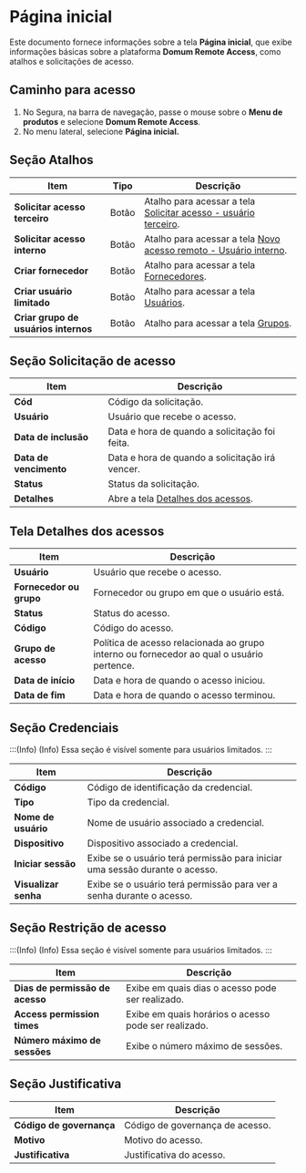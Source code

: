 # Página inicial

Este documento fornece informações sobre a tela **Página inicial**, que exibe informações básicas sobre a plataforma **Domum Remote Access**, como atalhos e solicitações de acesso.

## Caminho para acesso

1. No Segura, na barra de navegação, passe o mouse sobre o **Menu de produtos** e selecione **Domum Remote Access**.  
2. No menu lateral, selecione **Página inicial.**

## Seção Atalhos

| Item | Tipo | Descrição |
| ----- | ----- | ----- |
| **Solicitar acesso terceiro** | Botão | Atalho para acessar a tela [Solicitar acesso \- usuário terceiro](/v4/docs/pt/access-request-third-party-user). |
| **Solicitar acesso interno** | Botão | Atalho para acessar a tela [Novo acesso remoto \- Usuário interno](/v4/docs/pt/new-remote-access-internal-user). |
| **Criar fornecedor** | Botão | Atalho para acessar a tela [Fornecedores](/v4/docs/pt/domum-settings-vendors). |
| **Criar usuário limitado** | Botão | Atalho para acessar a tela [Usuários](/v4/docs/pt/users-3). |
| **Criar grupo de usuários internos** | Botão | Atalho para acessar a tela [Grupos](/v4/docs/pt/internal-users-groups). |

## Seção Solicitação de acesso

| Item | Descrição |
| ----- | ----- |
| **Cód** | Código da solicitação. |
| **Usuário** | Usuário que recebe o acesso. |
| **Data de inclusão** | Data e hora de quando a solicitação foi feita. |
| **Data de vencimento** | Data e hora de quando a solicitação irá vencer. |
| **Status** | Status da solicitação. |
| **Detalhes** | Abre a tela [Detalhes dos acessos](/v4/docs/pt/home-2#tela-detalhes-dos-acessos). |

## Tela Detalhes dos acessos

| Item | Descrição |
| ----- | ----- |
| **Usuário** | Usuário que recebe o acesso. |
| **Fornecedor ou grupo** | Fornecedor ou grupo em que o usuário está. |
| **Status** | Status do acesso. |
| **Código** | Código do acesso. |
| **Grupo de acesso** | Política de acesso relacionada ao grupo interno ou fornecedor ao qual o usuário pertence. |
| **Data de início** | Data e hora de quando o acesso iniciou. |
| **Data de fim** | Data e hora de quando o acesso terminou. |

## Seção Credenciais

:::(Info) (Info)
Essa seção é visível somente para usuários limitados.
:::

| Item | Descrição |
| ----- | ----- |
| **Código** | Código de identificação da credencial. |
| **Tipo** | Tipo da credencial. |
| **Nome de usuário** | Nome de usuário associado a credencial. |
| **Dispositivo** | Dispositivo associado a credencial. |
| **Iniciar sessão** | Exibe se o usuário terá permissão para iniciar uma sessão durante o acesso. |
| **Visualizar senha** | Exibe se o usuário terá permissão para ver a senha durante o acesso. |

## Seção Restrição de acesso 

:::(Info) (Info)
Essa seção é visível somente para usuários limitados.
:::

| Item | Descrição |
| ----- | ----- |
| **Dias de permissão de acesso** |  Exibe em quais dias o acesso pode ser realizado. |
| **Access permission times** | Exibe em quais horários o acesso pode ser realizado. |
| **Número máximo de sessões** | Exibe o número máximo de sessões. |

## Seção Justificativa

| Item | Descrição |
| ----- | ----- |
| **Código de governança** | Código de governança de acesso. |
| **Motivo** | Motivo do acesso. |
| **Justificativa** | Justificativa do acesso. |